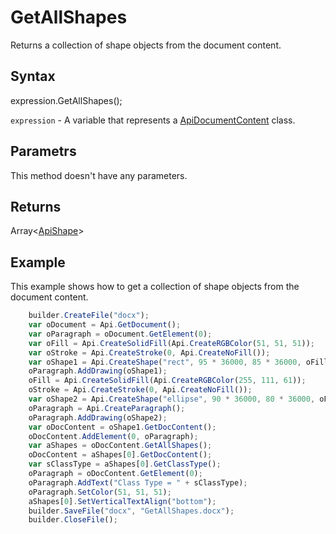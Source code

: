 # GetAllShapes

Returns a collection of shape objects from the document content.

## Syntax

expression.GetAllShapes();

`expression` - A variable that represents a [ApiDocumentContent](../ApiDocumentContent.md) class.

## Parametrs

This method doesn't have any parameters.

## Returns

Array<[ApiShape](../../ApiShape/ApiShape.md)>

## Example

This example shows how to get a collection of shape objects from the document content.

```javascript
	builder.CreateFile("docx");
	var oDocument = Api.GetDocument();
	var oParagraph = oDocument.GetElement(0);
	var oFill = Api.CreateSolidFill(Api.CreateRGBColor(51, 51, 51));
	var oStroke = Api.CreateStroke(0, Api.CreateNoFill());
	var oShape1 = Api.CreateShape("rect", 95 * 36000, 85 * 36000, oFill, oStroke);
	oParagraph.AddDrawing(oShape1);
	oFill = Api.CreateSolidFill(Api.CreateRGBColor(255, 111, 61));
	oStroke = Api.CreateStroke(0, Api.CreateNoFill());
	var oShape2 = Api.CreateShape("ellipse", 90 * 36000, 80 * 36000, oFill, oStroke);
	oParagraph = Api.CreateParagraph();
	oParagraph.AddDrawing(oShape2);
	var oDocContent = oShape1.GetDocContent();
	oDocContent.AddElement(0, oParagraph);
	var aShapes = oDocContent.GetAllShapes();
	oDocContent = aShapes[0].GetDocContent();
	var sClassType = aShapes[0].GetClassType();
	oParagraph = oDocContent.GetElement(0);
	oParagraph.AddText("Class Type = " + sClassType);
	oParagraph.SetColor(51, 51, 51);
	aShapes[0].SetVerticalTextAlign("bottom");
	builder.SaveFile("docx", "GetAllShapes.docx");
	builder.CloseFile();
```